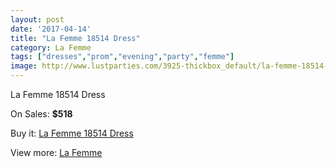 ```yaml
---
layout: post
date: '2017-04-14'
title: "La Femme 18514 Dress"
category: La Femme
tags: ["dresses","prom","evening","party","femme"]
image: http://www.lustparties.com/3925-thickbox_default/la-femme-18514-dress.jpg
---
```

La Femme 18514 Dress

On Sales: **$518**
<a href="https://www.lustparties.com/en/la-femme/1300-la-femme-18514-dress.html"><amp-img layout="responsive" width="600" height="600" src="//www.lustparties.com/3925-thickbox_default/la-femme-18514-dress.jpg" alt="La Femme 18514 Dress 0" /></a>
<a href="https://www.lustparties.com/en/la-femme/1300-la-femme-18514-dress.html"><amp-img layout="responsive" width="600" height="600" src="//www.lustparties.com/3926-thickbox_default/la-femme-18514-dress.jpg" alt="La Femme 18514 Dress 1" /></a>

Buy it: [La Femme 18514 Dress](https://www.lustparties.com/en/la-femme/1300-la-femme-18514-dress.html "La Femme 18514 Dress")

View more: [La Femme](https://www.lustparties.com/en/4-la-femme "La Femme")